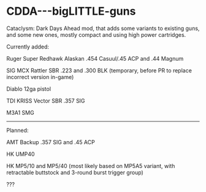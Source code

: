 # CDDA---bigLITTLE-guns
Cataclysm: Dark Days Ahead mod, that adds some variants to existing guns, and some new ones, mostly compact and using high power cartridges.

Currently added: 

Ruger Super Redhawk Alaskan .454 Casuul/.45 ACP and .44 Magnum

SIG MCX Rattler SBR .223 and .300 BLK (temporary, before PR to replace incorrect version in-game)

Diablo 12ga pistol

TDI KRISS Vector SBR .357 SIG

M3A1 SMG

-----------------------------------------------------------------------------------------------------------------------------------------------

Planned:

AMT Backup .357 SIG and .45 ACP

HK UMP40

HK MP5/10 and MP5/40 (most likely based on MP5A5 variant, with retractable buttstock and 3-round burst trigger group)

???
